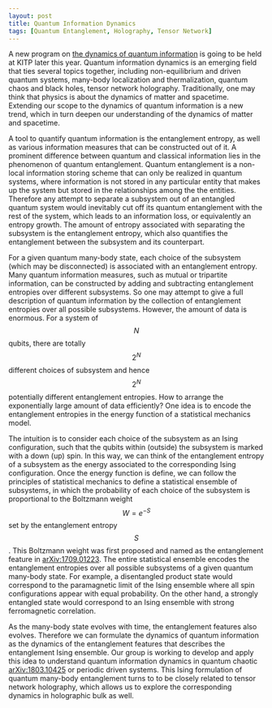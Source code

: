 ```yaml
---
layout: post
title: Quantum Information Dynamics 
tags: [Quantum Entanglement, Holography, Tensor Network]
---
```


A new program on [the dynamics of quantum information](https://www.kitp.ucsb.edu/activities/dynq18) is going to be held at KITP later this year. Quantum information dynamics is an emerging field that ties several topics together, including non-equilibrium and driven quantum systems, many-body localization and thermalization, quantum chaos and black holes, tensor network holography. Traditionally, one may think that physics is about the dynamics of matter and spacetime. Extending our scope to the dynamics of quantum information is a new trend, which in turn deepen our understanding of the dynamics of matter and spacetime.

A tool to quantify quantum information is the entanglement entropy, as well as various information measures that can be constructed out of it. A prominent difference between quantum and classical information lies in the phenomenon of quantum entanglement. Quantum entanglement is a non-local information storing scheme that can only be realized in quantum systems, where information is not stored in any particular entity that makes up the system but stored in the relationships among the the entities. Therefore any attempt to separate a subsystem out of an entangled quantum system would inevitably cut off its quantum entanglement with the rest of the system, which leads to an information loss, or equivalently an entropy growth. The amount of entropy associated with separating the subsystem is the entanglement entropy, which also quantifies the  entanglement between the subsystem and its counterpart.

For a given quantum many-body state, each choice of the subsystem (which may be disconnected) is associated with an entanglement entropy. Many quantum information measures, such as mutual or tripartite information, can be constructed by adding and subtracting entanglement entropies over different subsystems. So one may attempt to give a full description of quantum information by the collection of entanglement entropies over all possible subsystems. However, the amount of data is enormous. For a system of $$N$$ qubits, there are totally $$2^N$$ different choices of subsystem and hence $$2^N$$ potentially different entanglement entropies. How to arrange the exponentially large amount of data efficiently? One idea is to encode the entanglement entropies in the energy function of a statistical mechanics model.

The intuition is to consider each choice of the subsystem as an Ising configuration, such that the qubits within (outside) the subsystem is marked with a down (up) spin. In this way, we can think of the entanglement entropy of a subsystem as the energy associated to the corresponding Ising configuration. Once the energy function is define, we can follow the principles of statistical mechanics to define a statistical ensemble of subsystems, in which the probability of each choice of the subsystem is proportional to the Boltzmann weight $$W=e^{-S}$$ set by the entanglement entropy $$S$$. This Boltzmann weight was first proposed and named as the entanglement feature in [arXiv:1709.01223](https://arxiv.org/abs/1709.01223). The entire statistical ensemble encodes the entanglement entropies over all possible subsystems of a given quantum many-body state. For example, a disentangled product state would correspond to the paramagnetic limit of the Ising ensemble where all spin configurations appear with equal probability. On the other hand, a strongly entangled state would correspond to an Ising ensemble with strong ferromagnetic correlation.

As the many-body state evolves with time, the entanglement features also evolves. Therefore we can formulate the dynamics of quantum information as the dynamics of the entanglement features that describes the entanglement Ising ensemble. Our group is working to develop and apply this idea to understand quantum information dynamics in quantum chaotic [arXiv:1803.10425](https://arxiv.org/abs/1803.10425) or periodic driven systems. This Ising formulation of quantum many-body entanglement turns to to be closely related to tensor network holography, which allows us to explore the corresponding dynamics in holographic bulk as well.


